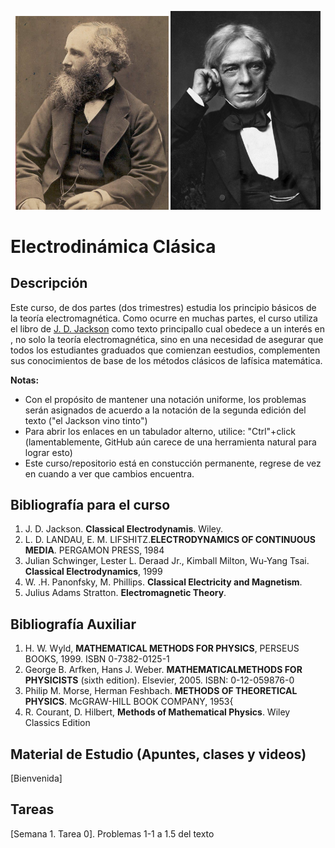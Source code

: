 <p align="center">
  <img src="pics/Db_James_Clerk_Maxwell_in_his_40s_-2-7.jpg" width="245" title="hover text">
  <img src="pics/Michael_Faraday_sitting_crop.jpg" width="240" title="hover text">
</p>

<p align="center">
  <H1> Electrodinámica Clásica </H1>
</p>


## Descripción

Este curso, de dos partes (dos trimestres) estudia los principio básicos de la teoría electromagnética. Como ocurre en muchas partes, el curso
utiliza el libro de [J. D. Jackson](https://en.wikipedia.org/wiki/Classical_Electrodynamics_(book)) como texto principallo cual obedece a un interés en , no solo la teoría electromagnética, sino en una necesidad de asegurar que todos los estudiantes graduados que comienzan eestudios, complementen sus conocimientos de base de los métodos clásicos de lafísica matemática.

**Notas:** 

* Con el propósito de mantener una notación uniforme, los problemas serán asignados de acuerdo a la notación de la segunda edición del texto ("el Jackson vino tinto")
* Para abrir los enlaces en un tabulador alterno, utilice: "Ctrl"+click (lamentablemente, GitHub aún carece de una herramienta natural para lograr esto)
* Este curso/repositorio está en constucción permanente, regrese de vez en cuando a ver que cambios encuentra.

## Bibliografía para el curso

1. J. D. Jackson. **Classical Electrodynamis**. Wiley. 
2. L. D. LANDAU, E. M. LIFSHITZ.**ELECTRODYNAMICS OF CONTINUOUS MEDIA**. PERGAMON PRESS, 1984
3. Julian Schwinger, Lester L. Deraad Jr., Kimball Milton, Wu-Yang Tsai. **Classical Electrodynamics**, 1999
4. W. .H. Panonfsky, M. Phillips. **Classical Electricity and Magnetism**. 
5. Julius Adams Stratton. **Electromagnetic Theory**. 

## Bibliografía Auxiliar

1. H. W. Wyld, **MATHEMATICAL METHODS FOR PHYSICS**, PERSEUS BOOKS, 1999. ISBN 0-7382-0125-1
2. George B. Arfken, Hans J. Weber. **MATHEMATICALMETHODS FOR PHYSICISTS** (sixth edition). Elsevier, 2005. ISBN: 0-12-059876-0
3. Philip M. Morse, Herman Feshbach. **METHODS OF THEORETICAL PHYSICS**. McGRAW-HILL BOOK COMPANY, 1953{
4. R. Courant, D. Hilbert, **Methods of Mathematical Physics**. Wiley Classics Edition

## Material de Estudio (Apuntes, clases y videos)

[Bienvenida]

## Tareas

[Semana 1. Tarea 0]. Problemas 1-1 a 1.5 del texto





